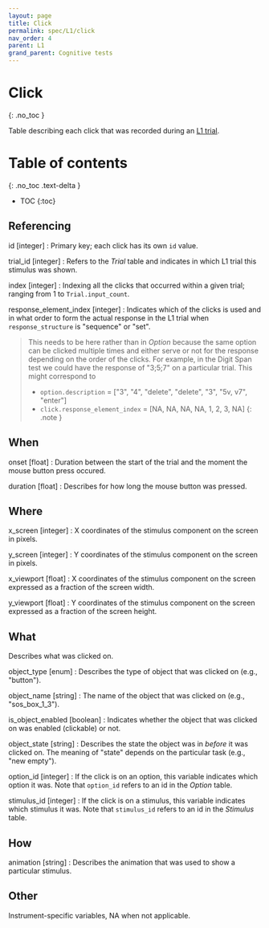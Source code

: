 ```yaml
---
layout: page
title: Click
permalink: spec/L1/click
nav_order: 4
parent: L1
grand_parent: Cognitive tests
---
```


# <i class="fa fa-table"></i> Click
{: .no_toc }

Table describing each click that was recorded during an [L1 trial](/trial).


# Table of contents
{: .no_toc .text-delta }
- TOC
{:toc}



## Referencing

id [integer]
: Primary key; each click has its own `id` value.


trial_id [integer]
: Refers to the *<i class="fa fa-table"></i> Trial* table and indicates in which L1 trial this stimulus was shown.


index [integer]
: Indexing all the clicks that occurred within a given trial; ranging from 1 to `Trial.input_count`.


response_element_index [integer]
: Indicates which of the clicks is used and in what order to form the actual response in the L1 trial when `response_structure` is "sequence" or "set".

> This needs to be here rather than in *<i class="fa fa-table"></i> Option* because the same option can be clicked multiple times and either serve or not for the response depending on the order of the clicks. For example, in the Digit Span test we could have the response of "3;5;7" on a particular trial. This might correspond to
>  - `option.description` = ["3", "4", "delete", "delete", "3", "5v, v7", "enter"]
>  - `click.response_element_index` = [NA, NA, NA, NA, 1, 2, 3,  NA]
{: .note }


## When

onset [float]
: Duration between the start of the trial and the moment the mouse button press occured.


duration [float]
: Describes for how long the mouse button was pressed.

## Where

x_screen [integer]
: X coordinates of the stimulus component on the screen in pixels. 


y_screen [integer]
: Y coordinates of the stimulus component on the screen in pixels. 


x_viewport [float]
: X coordinates of the stimulus component on the screen expressed as a fraction of the screen width. 


y_viewport [float]
: Y coordinates of the stimulus component on the screen expressed as a fraction of the screen height. 


## What
Describes what was clicked on.

object_type [enum]
: Describes the type of object that was clicked on (e.g., "button").


object_name [string]
: The name of the object that was clicked on (e.g., "sos_box_1_3").


is_object_enabled [boolean]
: Indicates whether the object that was clicked on was enabled (clickable) or not.


object_state [string]
: Describes the state the object was in *before* it was clicked on. The meaning of "state" depends on the particular task (e.g., "new empty").


option_id [integer]
: If the click is on an option, this variable indicates which option it was. Note that `option_id` refers to an id in the *<i class="fa fa-table"></i> Option* table.


stimulus_id [integer]
: If the click is on a stimulus, this variable indicates which stimulus it was. Note that `stimulus_id` refers to an id in the *<i class="fa fa-table"></i> Stimulus* table.


## How
animation [string]
: Describes the animation that was used to show a particular stimulus. 


## Other
Instrument-specific variables, NA when not applicable.
